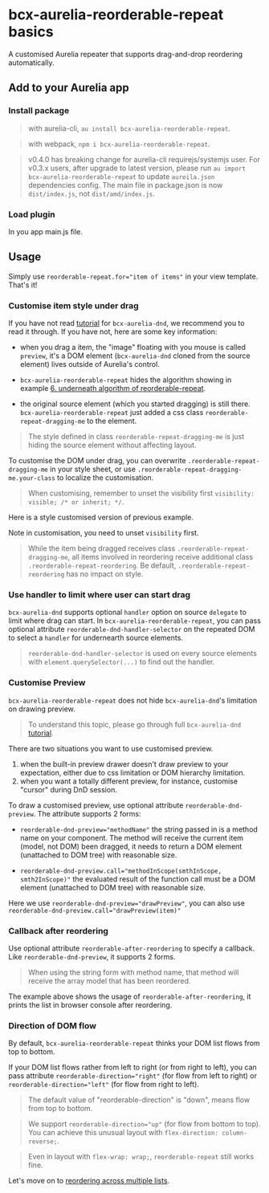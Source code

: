 # bcx-aurelia-reorderable-repeat basics

A customised Aurelia repeater that supports drag-and-drop reordering automatically.

## Add to your Aurelia app

### Install package

> with aurelia-cli, `au install bcx-aurelia-reorderable-repeat`.

> with webpack, `npm i bcx-aurelia-reorderable-repeat`.

> v0.4.0 has breaking change for aurelia-cli requirejs/systemjs user. For v0.3.x users, after upgrade to latest version, please run `au import bcx-aurelia-reorderable-repeat` to update `aureila.json` dependencies config. The main file in package.json is now `dist/index.js`, not `dist/amd/index.js`.

### Load plugin

In you app main.js file.

<div><code-viewer value="aurelia.use.plugin(PLATFORM.moduleName('bcx-aurelia-reorderable-repeat'));" mode="js"></code-viewer></div>

## Usage

Simply use `reorderable-repeat.for="item of items"` in your view template. That's it!

<compose view-model="../examples/er1-reorderable-repeat/index"></compose>

### Customise item style under drag

If you have not read [tutorial](#/overview) for `bcx-aurelia-dnd`, we recommend you to read it through. If you have not, here are some key information:

* when you drag a item, the "image" floating with you mouse is called `preview`, it's a DOM element (`bcx-aurelia-dnd` cloned from the source element) lives outside of Aurelia's control.

* `bcx-aurelia-reorderable-repeat` hides the algorithm showing in example [6. underneath algorithm of reorderable-repeat](#/e6-reorder-list).

* the original source element (which you started dragging) is still there. `bcx-aurelia-reorderable-repeat` just added a css class `reorderable-repeat-dragging-me` to the element.

> The style defined in class `reorderable-repeat-dragging-me` is just hiding the source element without affecting layout.

<div><code-viewer value=".reorderable-repeat-dragging-me {
  visibility: hidden;
}" mode="css"></code-viewer></div>

To customise the DOM under drag, you can overwrite `.reorderable-repeat-dragging-me` in your style sheet, or use `.reorderable-repeat-dragging-me.your-class` to localize the customisation.

> When customising, remember to unset the visibility first `visibility: visible; /* or inherit; */`.

Here is a style customised version of previous example.

<compose view-model="../examples/er2-reorderable-repeat-customise-style/index"></compose>

Note in customisation, you need to unset `visibility` first.

> While the item being dragged receives class `.reorderable-repeat-dragging-me`, all items involved in reordering receive additional class `.reorderable-repeat-reordering`. Be default, `.reorderable-repeat-reordering` has no impact on style.

### Use handler to limit where user can start drag

`bcx-aurelia-dnd` supports optional `handler` option on source `delegate` to limit where drag can start. In `bcx-aurelia-reorderable-repeat`, you can pass optional attribute `reorderable-dnd-handler-selector` on the repeated DOM to select a `handler` for undernearth source elements.

> `reorderable-dnd-handler-selector` is used on every source elements with `element.querySelector(...)` to find out the handler.

<compose view-model="../examples/er3-reorderable-repeat-with-handler/index"></compose>

### Customise Preview

`bcx-aurelia-reorderable-repeat` does not hide `bcx-aurelia-dnd`'s limitation on drawing preview.

> To understand this topic, please go through full `bcx-aurelia-dnd` [tutorial](#/overview).

There are two situations you want to use customised preview.

1. when the built-in preview drawer doesn't draw preview to your expectation, either due to css limitation or DOM hierarchy limitation.
2. when you want a totally different preview, for instance, customise "cursor" during DnD session.

To draw a customised preview, use optional attribute `reorderable-dnd-preview`. The attribute supports 2 forms:

* `reorderable-dnd-preview="methodName"` the string passed in is a method name on your component. The method will receive the current item (model, not DOM) been dragged, it needs to return a DOM element (unattached to DOM tree) with reasonable size.

* `reorderable-dnd-preview.call="methodInScope(smthInScope, smth2InScope)"` the evaluated result of the function call must be a DOM element (unattached to DOM tree) with reasonable size.

<compose view-model="../examples/er4-reorderable-repeat-customise-preview/index"></compose>

Here we use `reorderable-dnd-preview="drawPreview"`, you can also use `reorderable-dnd-preview.call="drawPreview(item)"`

### Callback after reordering

Use optional attribute `reorderable-after-reordering` to specify a callback. Like `reorderable-dnd-preview`, it supports 2 forms.

> When using the string form with method name, that method will receive the array model that has been reordered.

The example above shows the usage of `reorderable-after-reordering`, it prints the list in browser console after reordering.

### Direction of DOM flow

By default, `bcx-aurelia-reorderable-repeat` thinks your DOM list flows from top to bottom.

If your DOM list flows rather from left to right (or from right to left), you can pass attribute `reorderable-direction="right"` (for flow from left to right) or `reorderable-direction="left"` (for flow from right to left).

> The default value of "reorderable-direction" is "down", means flow from top to bottom.

> We support `reorderable-direction="up"` (for flow from bottom to top). You can achieve this unusual layout with `flex-direction: column-reverse;`.

> Even in layout with `flex-wrap: wrap;`, `reorderable-repeat` still works fine.

<compose view-model="../examples/er5-reorderable-repeat-direction/index"></compose>

Let's move on to [reordering across multiple lists](#/multi-lists).

